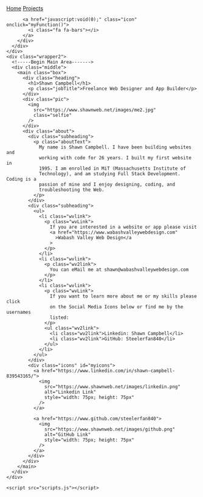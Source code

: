 
<head>
    <meta charset="UTF-8" />
    <meta http-equiv="X-UA-Compatible" content="IE=edge" />
    <meta name="viewport" content="width=device-width, initial-scale=1.0" />
    <title>Shawn Campbell's Portfolio</title>
    <link rel="stylesheet" href="styles.css" />
    <link
      rel="stylesheet"
      href="https://cdnjs.cloudflare.com/ajax/libs/font-awesome/4.7.0/css/font-awesome.min.css"
    />
  </head>
  <body>
    <!-----Begin Header Area------->
    <div class="wrapper">
      <div class="navigation">
        <div class="topnav" id="myTopnav">
          <a href="http://steelerfan840.github.io">Home</a>
          <a href="http://steelerfan840.github.io/projects">Projects</a>

          <a href="javascript:void(0);" class="icon" onclick="myFunction()">
            <i class="fa fa-bars"></i>
          </a>
        </div>
      </div>
    </div>
    <div class="wrapper2">
      <!-----Begin Main Area------->
      <div class="middle">
        <main class="box">
          <div class="heading">
            <h1>Shawn Campbell</h1>
            <p class="jobTitle">Freelance Web Designer and App Builder</p>
          </div>
          <div class="pic">
            <img
              src="https://www.shawnweb.net/images/me2.jpg"
              class="selfie"
            />
          </div>
          <div class="about">
            <div class="subheading">
              <p class="aboutText">
                My name is Shawn Campbell. I have been building websites and
                working with code for 26 years. I built my first website in
                1995. I am enrolled in MiT (Massachusetts Institute of
                Technology), and am studying Full Stack Development. Coding is a
                passion of mine and I enjoy designing, coding, and
                troubleshooting the Web.
              </p>
            </div>
            <div class="subheading">
              <ul>
                <li class="wvlink">
                  <p class="wvLink">
                    If you are interested in a website or app please visit
                    <a href="https://www.wabashvalleywebdesign.com"
                      >Wabash Valley Web Design</a
                    >
                  </p>
                </li>
                <li class="wvlink">
                  <p class="wv2link">
                    You can eMail me at shawn@wabashvalleywebdesign.com
                  </p>
                </li>
                <li class="wvlink">
                  <p class="wvLink">
                    If you want to learn more about me or my skills please click
                    on the Social Media Icons below or find me by the usernames
                    listed:
                  </p>
                  <ul class="wv2link">
                    <li class="wv2link">Linkedin: Shawn Campbell</li>
                    <li class="wv2link">GitHub: Steelerfan840</li>
                  </ul>
                </li>
              </ul>
            </div>
            <div class="icons" id="myicons">
              <a href="https://www.linkedin.com/in/shawn-campbell-839543165/">
                <img
                  src="https://www.shawnweb.net/images/linkedin.png"
                  alt="Linkedin Link"
                  style="width: 75px; height: 75px"
                />
              </a>

              <a href="https://www.github.com/steelerfan840">
                <img
                  src="https://www.shawnweb.net/images/github.png"
                  alt="GitHub Link"
                  style="width: 75px; height: 75px"
                />
              </a>
            </div>
          </div>
        </main>
      </div>
    </div>

    <script src="scripts.js"></script>
  </body>
